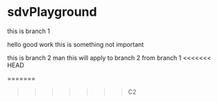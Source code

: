 # sdvPlayground


this is branch 1

hello good work
this is something not important


this is branch 2 man
this will apply to branch 2 from branch 1 
<<<<<<< HEAD

=======
>>>>>>> C2
